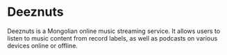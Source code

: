 # Deeznuts

Deeznuts is a Mongolian online music streaming service. It allows users to listen to music content from record labels, as well as podcasts on various devices online or offline.
